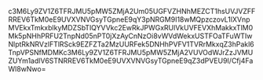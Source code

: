 c3M6Ly9ZV1Z6TFRJMU5pMW5ZMjA2Um05UGFVZHNhMEZCT1hsUVJVZFFRREV6TkM0eE9UVXVNVGsyTGpneE9qY3pNRGM9I18wMQpzczovL1lXVnpMVEkxTmkxblkyMDZSbTlQYVVkc2EwRkJPWGxRUlVkUVFEVXhMakkxTlM0Mk5pNHhPRFU2TnpNd05nPT0jXzAyCnNzOi8vWVdWekxUSTFOaTFuWTIwNlptRkNRVzlFTlRSck9EZFZTa2MzUURFek5DNHhPVFV1TVRrMkxqZ3hPakl6TnpVPSNfMDMKc3M6Ly9ZV1Z6TFRJMU5pMW5ZMjA2VUVOdWJrZzJVMUZUYm1adlV6STNRREV6TkM0eE9UVXVNVGsyTGpneE9qZ3dPVEU9I/Cfj4FaWl8wNwo=